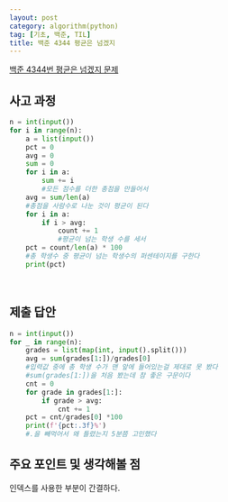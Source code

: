 ```yaml
---
layout: post
category: algorithm(python)
tag: [기초, 백준, TIL]
title: 백준 4344 평균은 넘겠지
---
```


[백준 4344번 평균은 넘겠지 문제](https://www.acmicpc.net/problem/4344) 

## 사고 과정

```python
n = int(input())
for i in range(n):
    a = list(input())
    pct = 0
    avg = 0
    sum = 0
    for i in a:
        sum += i
        #모든 점수를 더한 총점을 만들어서 
    avg = sum/len(a)
    #총점을 사람수로 나눈 것이 평균이 된다
    for i in a:
        if i > avg:
            count += 1
            #평균이 넘는 학생 수를 세서
    pct = count/len(a) * 100
    #총 학생수 중 평균이 넘는 학생수의 퍼센테이지를 구한다
    print(pct)
```
<br>

## 제출 답안

```python
n = int(input())
for _ in range(n):
    grades = list(map(int, input().split()))
    avg = sum(grades[1:])/grades[0]
    #입력값 중에 총 학생 수가 맨 앞에 들어있는걸 제대로 못 봤다
    #sum(grades[1:])을 처음 봤는데 참 좋은 구문이다
    cnt = 0
    for grade in grades[1:]:
        if grade > avg:
            cnt += 1
    pct = cnt/grades[0] *100
    print(f'{pct:.3f}%') 
    #.을 빼먹어서 왜 틀렸는지 5분쯤 고민했다
```

## 주요 포인트 및 생각해볼 점 

인덱스를 사용한 부분이 간결하다.